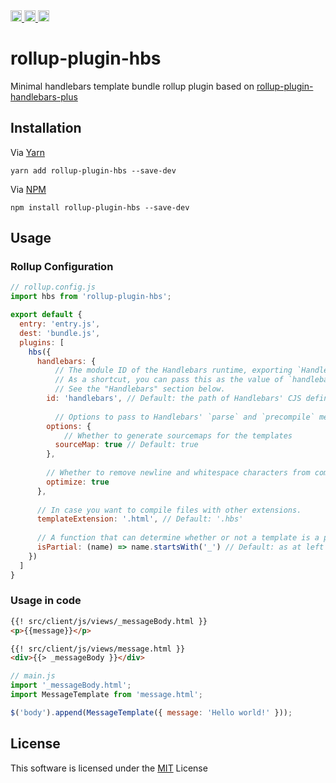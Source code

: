 <a href="https://travis-ci.org/yohangz/rollup-plugin-hbs">
    <img src="https://travis-ci.org/yohangz/rollup-plugin-hbs.svg?branch=master" alt="travis build" height="18">
</a>
<a href="https://github.com/yohangz/rollup-plugin-hbs/blob/master/LICENSE">
    <img src="http://img.shields.io/badge/license-MIT-blue.svg?style=flat" alt="license" height="18">
</a>  
<a href="https://badge.fury.io/js/rollup-plugin-hbs">
    <img src="https://badge.fury.io/js/rollup-plugin-hbs.svg" alt="npm version" height="18">
</a>

# rollup-plugin-hbs

Minimal handlebars template bundle rollup plugin based on [rollup-plugin-handlebars-plus][rollup-plugin-handlebars-plus]

## Installation

Via [Yarn](https://yarnpkg.com/lang/en/)

```yarn add rollup-plugin-hbs --save-dev```

Via [NPM](https://www.npmjs.com/)

```npm install rollup-plugin-hbs --save-dev```

## Usage

### Rollup Configuration

```js
// rollup.config.js
import hbs from 'rollup-plugin-hbs';

export default {
  entry: 'entry.js',
  dest: 'bundle.js',
  plugins: [
    hbs({
      handlebars: {
          // The module ID of the Handlebars runtime, exporting `Handlebars` as `default`.
          // As a shortcut, you can pass this as the value of `handlebars` above.
          // See the "Handlebars" section below.
        id: 'handlebars', // Default: the path of Handlebars' CJS definition within this module
        
          // Options to pass to Handlebars' `parse` and `precompile` methods.
        options: {
            // Whether to generate sourcemaps for the templates
          sourceMap: true // Default: true
        },
        
        // Whether to remove newline and whitespace characters from compiled output.
        optimize: true
      },
        
      // In case you want to compile files with other extensions.
      templateExtension: '.html', // Default: '.hbs'
        
      // A function that can determine whether or not a template is a partial.
      isPartial: (name) => name.startsWith('_') // Default: as at left
    })
  ]
}
```

### Usage in code

```html
{{! src/client/js/views/_messageBody.html }}
<p>{{message}}</p>
```

```html
{{! src/client/js/views/message.html }}
<div>{{> _messageBody }}</div>
```

```js
// main.js
import '_messageBody.html';
import MessageTemplate from 'message.html';

$('body').append(MessageTemplate({ message: 'Hello world!' }));
```

## License

This software is licensed under the [MIT][license] License

[license]: https://github.com/yohangz/rollup-plugin-hbs/blob/master/LICENSE
[rollup-plugin-handlebars-plus]: https://github.com/mixmaxhq/rollup-plugin-handlebars-plus